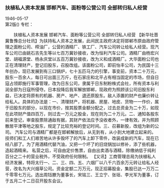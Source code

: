 ### 扶植私人资本发展  邯郸汽车、面粉等公营公司  全部转归私人经营  

1946-05-17  
第2版()
专栏：

　　扶植私人资本发展
    邯郸汽车、面粉等公营公司
    全部转归私人经营
    【新华社晋冀鲁豫总分社讯】为扶持私人资本之发展，此间民主政府决定将邯郸市原由政府管理之面粉公司、榨油厂，公营的酒精厂、铁工厂、汽车公司转让给私人经营。现汽车公司已由姚石吉先生等以七百万冀钞接收，改为恒利汽车公司。酒精厂由杨宏兴堂、胡福源堂、杨永庆堂以五百万冀钞接收，改为义和成酒精厂。大华面粉公司也正在清理财产，登记旧股东，召股改组。该面粉公司，即前怡丰公司，为民国十三年创办，现已发展到有三口锅炉，七十五匹马力的引擎，事变前，资本二十万元，股东一百余人，每日可出面三万斤，在石家庄和北平占有相当固定的市场，但自日寇占领即施行军事管理，改为日东公司，隶属于日东制粉株式会社，所有资本与利润全部为日寇所侵夺。日本投降后我军解放邯郸，现政府为照顾该公司旧股东利益，已决定将原有的机器、房产、地产、退还原股东。敌人添置的财产也廉价转让给私人。具体的办法是：一、清理财产，将机器、房屋、地皮、货物一一作价，属于旧股东的部分，以现在市价，按其股票金额分配之，过去总资金为二十万，如现在此项财产值四百万，则过去一万元之股金，现在则为二十万元。二、通知各股东前来登记，审查股票除通敌有据，其财产依法应予没收者外，一律有效。并为照顾散居平津等地之股东，规定了比较充裕的登记时间。三、召募新股，改组为新的公司。
    汽车公司与酒精厂都是在邯郸解放后，从无到有，从小到大地建立起来的。技师们和工人们艰苦地从许多毁坏了的汽车上卸下零件，改装成新的汽车，现在已经八部了。为了用酒精代替汽油，又把一个坏了的旧烧锅加以修补，添了些机器，造起酒精来。
    私营之后，可自由定价售票，自由出卖酒与酒精，除缴纳低于纯利百分之二十的营业税外，不受政府任何限制。
    【又讯】工商管理总局为扶植私人经济发展，特将太行一、二、三、四、五、六烟厂以八千六百余万元转让给私人经营，改名为大兴烟草公司。资金定额二万万元，现正招募股金，集股已达一万万二千零零七万元。选出周钰滕为董事长，宋铭三、王立宁、张垣、李光军为董事，订于五月二十二日召开股东会议。  
